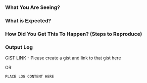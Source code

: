 <!--

REPORTING A SECURITY FINDING?
Stop, this is not the correct place to provide a security disclosure.
Please go to https://chocolatey.org/security for the proper disclosure process.

BEFORE YOU SUBMIT AN ISSUE:

Ensure you have read over Submitting Issues -
https://github.com/chocolatey/choco#submitting-issues

DO NOT CREATE ISSUES FOR PACKAGES. Read over Submitting Issues.

DO NOT CREATE AN ISSUE FOR A QUESTION - questions are better served as email or chat.
- email - http://groups.google.com/group/chocolatey
- chat - https://gitter.im/chocolatey/choco

DELETE EVERYTHING IN THIS COMMENT BLOCK

TEMPLATE FOR BUG REPORTS:
-->

### What You Are Seeing?

### What is Expected?

### How Did You Get This To Happen? (Steps to Reproduce)

### Output Log
<!--
When including the log information, please ensure you have run the command with --debug --verbose. It provides important information for determining an issue

- Make sure there is no sensitive data shared.
- We need ALL output, not just what you may believe is relevant.
- We need ALL OUTPUT (including the configuration information), see https://gist.github.com/ferventcoder/b1300b91c167c8ac8205#file-error-txt-L1-L41 for what we need.
- If it is hard to reproduce with debug/verbose, the log file already logs with those parameters, just grab the relevant section from the log file (in the logs directory of your Chocolatey install).
-->

GIST LINK - Please create a gist and link to that gist here

OR

~~~sh
PLACE LOG CONTENT HERE
~~~

<!--
TEMPLATE FOR FEATURE REQUESTS:

It's a blank slate, have fun!
-->

